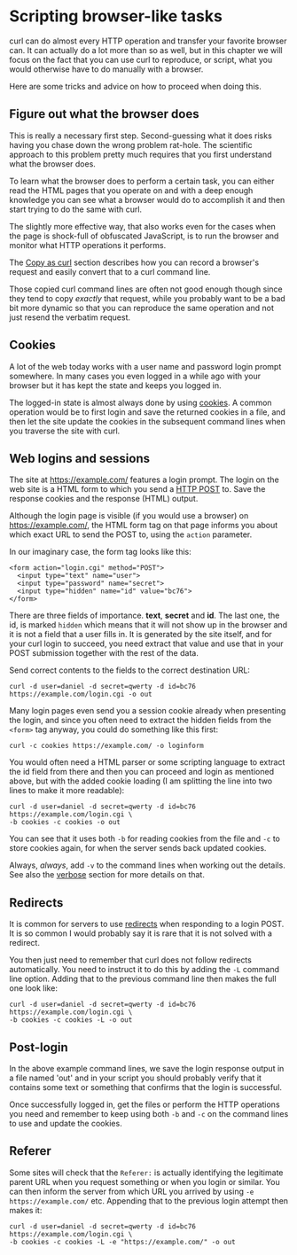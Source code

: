# Scripting browser-like tasks

curl can do almost every HTTP operation and transfer your favorite browser
can. It can actually do a lot more than so as well, but in this chapter we
will focus on the fact that you can use curl to reproduce, or script, what you
would otherwise have to do manually with a browser.

Here are some tricks and advice on how to proceed when doing this.

## Figure out what the browser does

This is really a necessary first step. Second-guessing what it does risks having
you chase down the wrong problem rat-hole. The scientific approach to this
problem pretty much requires that you first understand what the browser does.

To learn what the browser does to perform a certain task, you can either read
the HTML pages that you operate on and with a deep enough knowledge you can
see what a browser would do to accomplish it and then start trying to do the
same with curl.

The slightly more effective way, that also works even for the cases when the
page is shock-full of obfuscated JavaScript, is to run the browser and monitor
what HTTP operations it performs.

The [Copy as curl](../usingcurl/copyas.md) section describes how you can
record a browser's request and easily convert that to a curl command line.

Those copied curl command lines are often not good enough though since they
tend to copy *exactly* that request, while you probably want to be a bad bit
more dynamic so that you can reproduce the same operation and not just resend
the verbatim request.

## Cookies

A lot of the web today works with a user name and password login prompt
somewhere. In many cases you even logged in a while ago with your browser but
it has kept the state and keeps you logged in.

The logged-in state is almost always done by using [cookies](cookies.md).
A common operation would be to first login and save the returned cookies in a
file, and then let the site update the cookies in the subsequent command lines
when you traverse the site with curl.

## Web logins and sessions

The site at https://example.com/ features a login prompt. The login on the web
site is a HTML form to which you send a [HTTP POST](post.md) to. Save the
response cookies and the response (HTML) output.

Although the login page is visible (if you would use a browser) on
https://example.com/, the HTML form tag on that page informs you about which
exact URL to send the POST to, using the `action` parameter.

In our imaginary case, the form tag looks like this:

~~~
<form action="login.cgi" method="POST">
  <input type="text" name="user">
  <input type="password" name="secret">
  <input type="hidden" name="id" value="bc76">
</form>
~~~

There are three fields of importance. **text**, **secret** and **id**. The
last one, the id, is marked `hidden` which means that it will not show up in
the browser and it is not a field that a user fills in. It is generated by the
site itself, and for your curl login to succeed, you need extract that value
and use that in your POST submission together with the rest of the data.

Send correct contents to the fields to the correct destination URL:

    curl -d user=daniel -d secret=qwerty -d id=bc76 https://example.com/login.cgi -o out

Many login pages even send you a session cookie already when presenting the
login, and since you often need to extract the hidden fields from the `<form>`
tag anyway, you could do something like this first:

    curl -c cookies https://example.com/ -o loginform

You would often need a HTML parser or some scripting language to extract the id
field from there and then you can proceed and login as mentioned above, but
with the added cookie loading (I am splitting the line into two lines to make
it more readable):

    curl -d user=daniel -d secret=qwerty -d id=bc76 https://example.com/login.cgi \
    -b cookies -c cookies -o out

You can see that it uses both `-b` for reading cookies from the file and `-c`
to store cookies again, for when the server sends back updated cookies.

Always, *always*, add `-v` to the command lines when working out the
details. See also the [verbose](../usingcurl/verbose.md) section for more
details on that.

## Redirects

It is common for servers to use [redirects](redirects.md) when responding
to a login POST. It is so common I would probably say it is rare that it is
not solved with a redirect.

You then just need to remember that curl does not follow redirects
automatically. You need to instruct it to do this by adding the `-L` command
line option. Adding that to the previous command line then makes the full one
look like:

    curl -d user=daniel -d secret=qwerty -d id=bc76 https://example.com/login.cgi \
    -b cookies -c cookies -L -o out

## Post-login

In the above example command lines, we save the login response output in a
file named 'out' and in your script you should probably verify that it
contains some text or something that confirms that the login is successful.

Once successfully logged in, get the files or perform the HTTP operations you
need and remember to keep using both `-b` and `-c` on the command lines to use
and update the cookies.

## Referer

Some sites will check that the `Referer:` is actually identifying the
legitimate parent URL when you request something or when you login or
similar. You can then inform the server from which URL you arrived by using
`-e https://example.com/` etc. Appending that to the previous login attempt
then makes it:

    curl -d user=daniel -d secret=qwerty -d id=bc76 https://example.com/login.cgi \
    -b cookies -c cookies -L -e "https://example.com/" -o out
